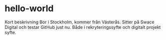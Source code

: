 # hello-world
Kort beskrivning
Bor i Stockholm, kommer från Västerås. Sitter på Swace Digital och testar GitHub just nu. Både i rekryteringssyfte och digitalt projekt syfte. 
